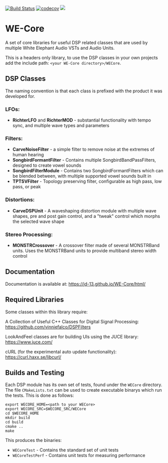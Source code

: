 [![Build Status](https://travis-ci.org/jd-13/WE-Core.svg?branch=master)](https://travis-ci.org/jd-13/WE-Core)
[![codecov](https://codecov.io/gh/jd-13/WE-Core/branch/master/graph/badge.svg)](https://codecov.io/gh/jd-13/WE-Core)
![](https://img.shields.io/badge/C%2B%2B-17-brightgreen.svg)

# WE-Core
A set of core libraries for useful DSP related classes that are used by multiple White Elephant
Audio VSTs and Audio Units.  

This is a headers only library, to use the DSP classes in your own projects add the include path:
`<your WE-Core directory>/WECore`.  

## DSP Classes
The naming convention is that each class is prefixed with the product it was developed for.  

### LFOs:  
* __RichterLFO__ and __RichterMOD__ - substantial functionality with tempo sync, and multiple wave types and
parameters  

### Filters:  
* __CarveNoiseFilter__ - a simple filter to remove noise at the extremes of human hearing  
* __SongbirdFormantFilter__ - Contains multiple SongbirdBandPassFilters, designed to create vowel sounds  
* __SongbirdFilterModule__ - Contains two SongbirdFormantFilters which can be blended between, with
multiple supported vowel sounds built in  
* __TPTSVFilter__ - Topology preserving filter, configurable as high pass, low pass, or peak  

### Distortions:  
* __CarveDSPUnit__ - A waveshaping distortion module with multiple wave shapes, pre and post gain control,
and a "tweak" control which morphs the selected wave shape  

### Stereo Processing:  
* __MONSTRCrossover__ - A crossover filter made of several MONSTRBand units. Uses the MONSTRBand units to
provide multiband stereo width control 

## Documentation  
Documentation is available at: https://jd-13.github.io/WE-Core/html/

## Required Libraries  
Some classes within this library require:  

A Collection of Useful C++ Classes for Digital Signal Processing: https://github.com/vinniefalco/DSPFilters

LookAndFeel classes are for building UIs using the JUCE library: https://www.juce.com/  

cURL (for the experimental auto update functionality): https://curl.haxx.se/libcurl/ 

## Builds and Testing
Each DSP module has its own set of tests, found under the `WECore` directory. The file
`CMakeLists.txt` can be used to create executable binarys which run the tests. This is done as
follows:  

    export WECORE_HOME=<path to your WECore>
    export WECORE_SRC=$WECORE_SRC/WECore
    cd $WECORE_HOME
    mkdir build
    cd build
    cmake ..
    make

This produces the binaries:
* `WECoreTest` - Contains the standard set of unit tests
* `WECoreTestPerf` - Contains unit tests for measuring performance
